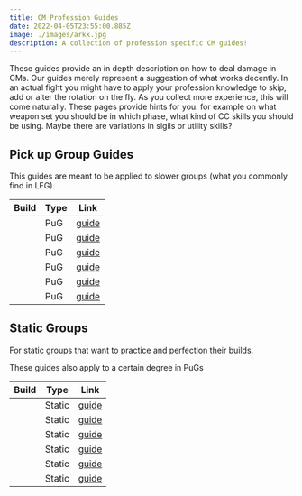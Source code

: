 ```yaml
---
title: CM Profession Guides
date: 2022-04-05T23:55:00.885Z
image: ./images/arkk.jpg
description: A collection of profession specific CM guides!
---
```


<Divider text="Overview"/>

<Grid>

<GridItem>

These guides provide an in depth description on how to deal damage in CMs. Our guides merely represent a suggestion of what works decently. In an actual fight you might have to apply your profession knowledge to skip, add or alter the rotation on the fly. As you collect more experience, this will come naturally. These pages provide hints for you: for example on what weapon set you should be in which phase, what kind of CC skills you should be using. Maybe there are variations in sigils or utility skills?
</GridItem>
<GridItem>

<MDImage src="images/arkk.jpg" caption="Arkk, the CM boss of shattered observatory" />

</GridItem>
</Grid>

## Pick up Group Guides

This guides are meant to be applied to slower groups (what you commonly find in LFG).

| Build                                                           | Type | Link                                              |
| --------------------------------------------------------------- | ---- | ------------------------------------------------- |
| <BuildLink build="Heal Firebrand" specialization="Firebrand"/>  | PuG  | [guide](/cm-guides/guardian/heal-firebrand/pug)   |
| <BuildLink build="Power Renegade" specialization="Renegade"/>   | PuG  | [guide](/cm-guides/revenant/power-renegade/pug)   |
| <BuildLink build="Power Soulbeast" specialization="Soulbeast"/> | PuG  | [guide](/cm-guides/ranger/power-soulbeast/pug)    |
| <BuildLink build="Power Berserker" specialization="Berserker"/> | PuG  | [guide](/cm-guides/warrior/power-berserker/pug)   |
| <BuildLink build="Power Reaper" specialization="Reaper"/>       | PuG  | [guide](/cm-guides/necromancer/power-reaper/pug)  |
| <BuildLink build="Power Weaver" specialization="Weaver"/>       | PuG  | [guide](/cm-guides/elementalist/power-weaver/pug) |

<Divider />

## Static Groups

For static groups that want to practice and perfection their builds.

<Information>
These guides also apply to a certain degree in PuGs
</Information>

| Build                                                                 | Type   | Link                                                   |
| --------------------------------------------------------------------- | ------ | ------------------------------------------------------ |
| <BuildLink build="Power Firebrand" specialization="Firebrand"/>       | Static | [guide](/cm-guides/guardian/power-firebrand/static)    |
| <BuildLink build="Power Dragonhunter" specialization="Dragonhunter"/> | Static | [guide](/cm-guides/guardian/power-dragonhunter/static) |
| <BuildLink build="Power Renegade" specialization="Renegade"/>         | Static | [guide](/cm-guides/revenant/power-renegade/static)     |
| <BuildLink build="Power Soulbeast" specialization="Soulbeast"/>       | Static | [guide](/cm-guides/ranger/power-soulbeast/static)      |
| <BuildLink build="Power Berserker" specialization="Berserker"/>       | Static | [guide](/cm-guides/warrior/power-berserker/static)     |
| <BuildLink build="Power Weaver" specialization="Weaver"/>             | Static | [guide](/cm-guides/elementalist/power-weaver/static)   |
